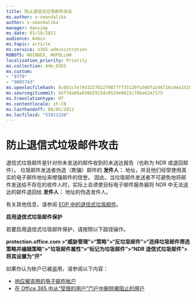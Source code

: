 ```yaml
---
title: 防止退信式垃圾邮件攻击
ms.author: v-smandalika
author: v-smandalika
manager: dansimp
ms.date: 03/18/2021
audience: Admin
ms.topic: article
ms.service: o365-administration
ROBOTS: NOINDEX, NOFOLLOW
localization_priority: Priority
ms.collection: Adm_O365
ms.custom:
- "9779"
- "9005743"
ms.openlocfilehash: 8c6b1cfe79d322702279877ff351397a366fa246710c04e25181a675ad2fdeab
ms.sourcegitcommit: b5f7da89a650d2915dc652449623c78be6247175
ms.translationtype: HT
ms.contentlocale: zh-CN
ms.lasthandoff: 08/05/2021
ms.locfileid: "53911220"
---
```

# <a name="protection-from-backscatter-attack"></a>防止退信式垃圾邮件攻击

退信式垃圾邮件是针对你未发送的邮件收到的未送达报告（也称为 NDR 或退回邮件）。 垃圾邮件发送者伪造（欺骗）邮件的 **发件人：** 地址，并且他们经常使用真实的电子邮件地址来增强邮件的信誉。 因此，当垃圾邮件发送者不可避免地将邮件发送给不存在的收件人时，实际上会诱使目标电子邮件服务器将 NDR 中无法送达的邮件退回给 **发件人：** 地址的伪造发件人。

有关其他信息，请参阅 [EOP 中的退信式垃圾邮件](https://docs.microsoft.com/microsoft-365/security/office-365-security/backscatter-messages-and-eop)。

**启用退信式垃圾邮件保护**

若要启用退信式垃圾邮件保护，请按照以下路径操作。

**protection.office.com >“威胁管理”>“策略”>“反垃圾邮件”>“选择垃圾邮件筛选策略并编辑策略”>“垃圾邮件属性”>“标记为垃圾邮件”>“NDR 退信式垃圾邮件”> 将其设置为“开”**

如果你认为帐户已被盗用，请参阅以下内容：

- [响应被盗用的电子邮件帐户](https://docs.microsoft.com/microsoft-365/security/office-365-security/responding-to-a-compromised-email-account)
- [在 Office 365 中从“受限的用户”门户中删除被阻止的用户](https://docs.microsoft.com/microsoft-365/security/office-365-security/removing-user-from-restricted-users-portal-after-spam)



